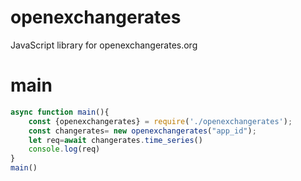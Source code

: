 # openexchangerates
JavaScript library for openexchangerates.org
# main
```js
async function main(){
    const {openexchangerates} = require('./openexchangerates');
    const changerates= new openexchangerates("app_id");
    let req=await changerates.time_series()
    console.log(req)
}
main()
```
